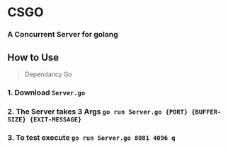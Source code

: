 # CSGO
### A Concurrent Server for golang

## How to Use
> Dependancy Go

### 1. Download `Server.go`
### 2. The Server takes 3 Args `go run Server.go {PORT} {BUFFER-SIZE} {EXIT-MESSAGE}`
### 3. To test execute `go run Server.go 8081 4096 q`
